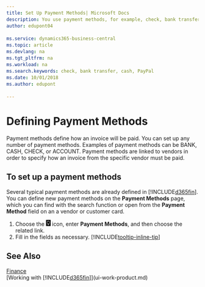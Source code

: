 ```yaml
---
title: Set Up Payment Methods| Microsoft Docs
description: You use payment methods, for example, check, bank transfer, cash, or PayPal, to define how an invoice will be paid.
author: edupont04

ms.service: dynamics365-business-central
ms.topic: article
ms.devlang: na
ms.tgt_pltfrm: na
ms.workload: na
ms.search.keywords: check, bank transfer, cash, PayPal
ms.date: 10/01/2018
ms.author: edupont

---
```

# Defining Payment Methods
Payment methods define how an invoice will be paid. You can set up any number of payment methods. Examples of payment methods can be BANK, CASH, CHECK, or ACCOUNT.
Payment methods are linked to vendors in order to specify how an invoice from the specific vendor must be paid.

## To set up a payment methods
Several typical payment methods are already defined in [!INCLUDE[d365fin](includes/d365fin_md.md)]. You can define new payment methods on the **Payment Methods** page, which you can find with the search function or open from the **Payment Method** field on an a vendor or customer card.
1. Choose the ![Lightbulb that opens the Tell Me feature](media/ui-search/search_small.png "Tell me what you want to do") icon, enter **Payment Methods**, and then choose the related link.
2. Fill in the fields as necessary. [!INCLUDE[tooltip-inline-tip](includes/tooltip-inline-tip_md.md)]

## See Also
[Finance](finance.md)  
[Working with [!INCLUDE[d365fin](includes/d365fin_md.md)]](ui-work-product.md)  
